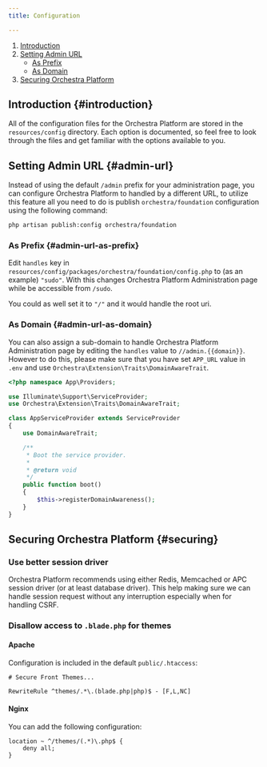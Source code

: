 ```yaml
---
title: Configuration

---
```


1. [Introduction](#introduction)
2. [Setting Admin URL](#admin-url)
   - [As Prefix](#admin-url-as-prefix)
   - [As Domain](#admin-url-as-domain)
3. [Securing Orchestra Platform](#securing)

## Introduction {#introduction}

All of the configuration files for the Orchestra Platform are stored in the `resources/config` directory. Each option is documented, so feel free to look through the files and get familiar with the options available to you.

## Setting Admin URL {#admin-url}

Instead of using the default `/admin` prefix for your administration page, you can configure Orchestra Platform to handled by a different URL, to utilize this feature all you need to do is publish `orchestra/foundation` configuration using the following command:

```bash
php artisan publish:config orchestra/foundation
```

### As Prefix {#admin-url-as-prefix}

Edit `handles` key in `resources/config/packages/orchestra/foundation/config.php` to (as an example) `"sudo"`. With this changes Orchestra Platform Administration page while be accessible from `/sudo`.

You could as well set it to `"/"` and it would handle the root uri.


### As Domain {#admin-url-as-domain}

You can also assign a sub-domain to handle Orchestra Platform Administration page by editing the `handles` value to `//admin.{{domain}}`. However to do this, please make sure that you have set `APP_URL` value in `.env` and use `Orchestra\Extension\Traits\DomainAwareTrait`.

```php
<?php namespace App\Providers;

use Illuminate\Support\ServiceProvider;
use Orchestra\Extension\Traits\DomainAwareTrait;

class AppServiceProvider extends ServiceProvider
{
    use DomainAwareTrait;

    /**
     * Boot the service provider.
     *
     * @return void
     */
    public function boot()
    {
        $this->registerDomainAwareness();
    }
}
```

## Securing Orchestra Platform {#securing}

### Use better session driver

Orchestra Platform recommends using either Redis, Memcached or APC session driver (or at least database driver). This help making sure we can handle session request without any interruption especially when for handling CSRF.

### Disallow access to `.blade.php` for themes

#### Apache

Configuration is included in the default `public/.htaccess`:

```
# Secure Front Themes...

RewriteRule ^themes/.*\.(blade.php|php)$ - [F,L,NC]
```
 
#### Nginx

You can add the following configuration:

```
location ~ ^/themes/(.*)\.php$ {
    deny all;
}
```
